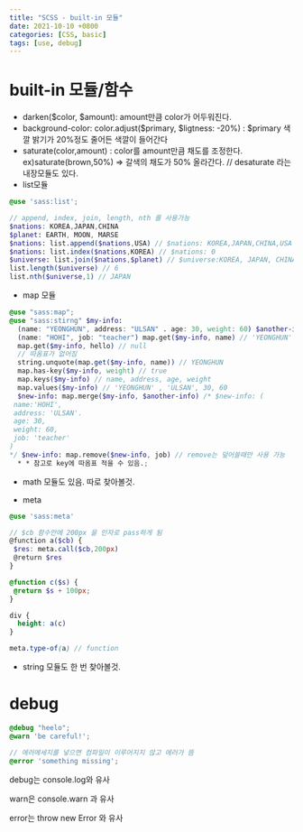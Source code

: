 ```yaml
---
title: "SCSS - built-in 모듈"
date: 2021-10-10 +0800
categories: [CSS, basic]
tags: [use, debug]
---
```


# built-in 모듈/함수

- darken($color, $amount): amount만큼 color가 어두워진다.
- background-color: color.adjust($primary, $ligtness: -20%) : $primary 색깔 밝기가 20%정도 줄어든 색깔이 들어간다
- saturate(color,amount) : color를 amount만큼 채도를 조정한다. ex)saturate(brown,50%) ⇒ 갈색의 채도가 50% 올라간다. // desaturate 라는 내장모듈도 있다.
- list모듈

```scss
@use 'sass:list';

// append, index, join, length, nth 를 사용가능
$nations: KOREA,JAPAN,CHINA
$planet: EARTH, MOON, MARSE
$nations: list.append($nations,USA) // $nations: KOREA,JAPAN,CHINA,USA
$nations: list.index($nations,KOREA) // $nations: 0
$universe: list.join($nations,$planet) // $universe:KOREA, JAPAN, CHINA,EARTH, MOON, MARSE
list.length($universe) // 6
list.nth($universe,1) // JAPAN
```

- map 모듈

```scss
@use "sass:map";
@use "sass:stirng" $my-info:
  (name: "YEONGHUN", address: "ULSAN" . age: 30, weight: 60) $another-info:
  (name: "HOHI", job: "teacher") map.get($my-info, name) // 'YEONGHUN'
  map.get($my-info, hello) // null
  // 따옴표가 없어짐
  string.unquote(map.get($my-info, name)) // YEONGHUN
  map.has-key($my-info, weight) // true
  map.keys($my-info) // name, address, age, weight
  map.values($my-info) // 'YEONGHUN' , 'ULSAN', 30, 60
  $new-info: map.merge($my-info, $another-info) /* $new-info: (
 name:'HOHI',
 address: 'ULSAN'.
 age: 30,
 weight: 60,
 job: 'teacher'
)
*/ $new-info: map.remove($new-info, job) // remove는 덮어쓸때만 사용 가능
  * * 참고로 key에 따옴표 적을 수 있음.;
```

- math 모듈도 있음. 따로 찾아볼것.

- meta

```scss
@use 'sass:meta'

// $cb 함수안에 200px 을 인자로 pass하게 됨
@function a($cb) {
 $res: meta.call($cb,200px)
 @return $res
}

@function c($s) {
 @return $s + 100px;
}

div {
  height: a(c)
}

meta.type-of(a) // function
```

- string 모듈도 한 번 찾아볼것.

# debug

```scss
@debug "heelo";
@warn 'be careful!';

// 에러메세지를 넣으면 컴파일이 이루어지지 않고 에러가 뜸
@error 'something missing';
```

debug는 console.log와 유사

warn은 console.warn 과 유사

error는 throw new Error 와 유사
